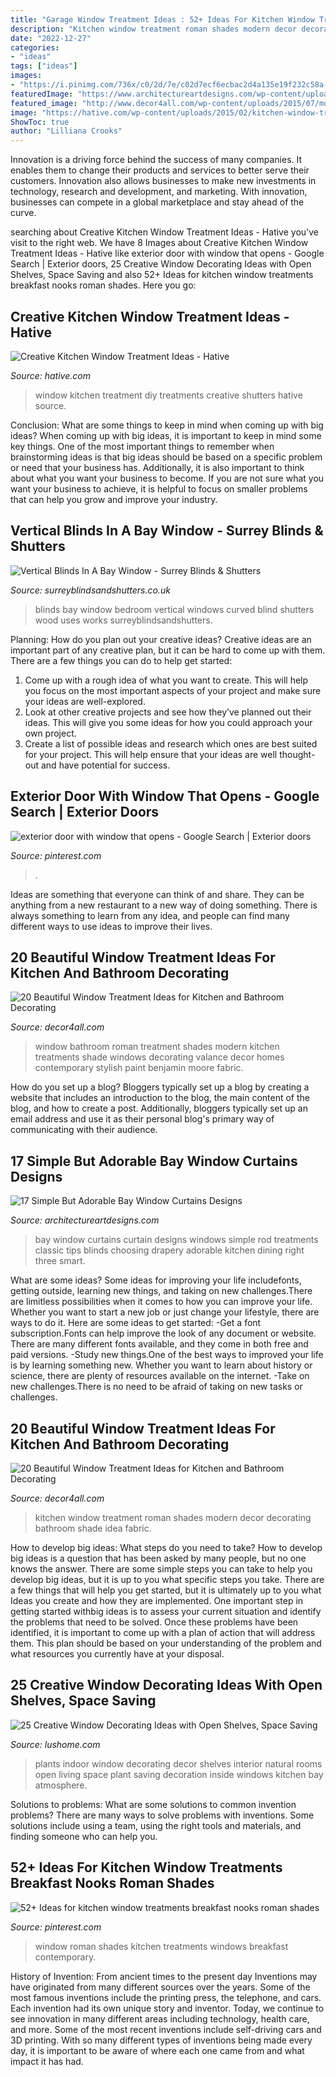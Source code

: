 ```yaml
---
title: "Garage Window Treatment Ideas : 52+ Ideas For Kitchen Window Treatments Breakfast Nooks Roman Shades"
description: "Kitchen window treatment roman shades modern decor decorating bathroom shade idea fabric"
date: "2022-12-27"
categories:
- "ideas"
tags: ["ideas"]
images:
- "https://i.pinimg.com/736x/c0/2d/7e/c02d7ecf6ecbac2d4a135e19f232c58a--door-with-window-exterior-doors.jpg"
featuredImage: "https://www.architectureartdesigns.com/wp-content/uploads/2015/05/1428.jpg"
featured_image: "http://www.decor4all.com/wp-content/uploads/2015/07/modern-kitchen-decor-roman-shades-window-treatment-ideas-4.jpg"
image: "https://hative.com/wp-content/uploads/2015/02/kitchen-window-treatments/10-kitchen-window-treatments.jpg"
ShowToc: true
author: "Lilliana Crooks"
---
```



Innovation is a driving force behind the success of many companies. It enables them to change their products and services to better serve their customers. Innovation also allows businesses to make new investments in technology, research and development, and marketing. With innovation, businesses can compete in a global marketplace and stay ahead of the curve.

	

		
searching about Creative Kitchen Window Treatment Ideas - Hative you've visit to the right web. We have 8 Images about Creative Kitchen Window Treatment Ideas - Hative like exterior door with window that opens - Google Search | Exterior doors, 25 Creative Window Decorating Ideas with Open Shelves, Space Saving and also 52+ Ideas for kitchen window treatments breakfast nooks roman shades. Here you go:
		
    
## Creative Kitchen Window Treatment Ideas - Hative

<img loading=lazy src="https://hative.com/wp-content/uploads/2015/02/kitchen-window-treatments/10-kitchen-window-treatments.jpg" onerror="this.onerror=null;this.src='https://tse4.mm.bing.net/th?id=OIP.Py8D1PO3NxfA8QIhhx4lWwHaLH&amp;pid=15.1';" alt="Creative Kitchen Window Treatment Ideas - Hative">

_Source: hative.com_

>window kitchen treatment diy treatments creative shutters hative source. 

	

Conclusion: What are some things to keep in mind when coming up with big ideas?
When coming up with big ideas, it is important to keep in mind some key things. One of the most important things to remember when brainstorming ideas is that big ideas should be based on a specific problem or need that your business has. Additionally, it is also important to think about what you want your business to become. If you are not sure what you want your business to achieve, it is helpful to focus on smaller problems that can help you grow and improve your industry.

    
## Vertical Blinds In A Bay Window - Surrey Blinds &amp; Shutters

<img loading=lazy src="https://surreyblindsandshutters.co.uk/content/uploads/2012/10/Bay-Window-Bedroom-Vertical-Blinds.jpg" onerror="this.onerror=null;this.src='https://tse1.mm.bing.net/th?id=OIP.syk5mpBnuOojSADrUAeSdgHaEo&amp;pid=15.1';" alt="Vertical Blinds In A Bay Window - Surrey Blinds &amp; Shutters">

_Source: surreyblindsandshutters.co.uk_

>blinds bay window bedroom vertical windows curved blind shutters wood uses works surreyblindsandshutters. 

	

Planning: How do you plan out your creative ideas?
Creative ideas are an important part of any creative plan, but it can be hard to come up with them. 
There are a few things you can do to help get started:

1. Come up with a rough idea of what you want to create. This will help you focus on the most important aspects of your project and make sure your ideas are well-explored. 
2. Look at other creative projects and see how they’ve planned out their ideas. This will give you some ideas for how you could approach your own project. 
3. Create a list of possible ideas and research which ones are best suited for your project. This will help ensure that your ideas are well thought-out and have potential for success.

    
## Exterior Door With Window That Opens - Google Search | Exterior Doors

<img loading=lazy src="https://i.pinimg.com/736x/c0/2d/7e/c02d7ecf6ecbac2d4a135e19f232c58a--door-with-window-exterior-doors.jpg" onerror="this.onerror=null;this.src='https://tse3.mm.bing.net/th?id=OIP.ajgPwtAwxN3Yp6gCjG-5NAHaJ3&amp;pid=15.1';" alt="exterior door with window that opens - Google Search | Exterior doors">

_Source: pinterest.com_

>. 

	

Ideas are something that everyone can think of and share. They can be anything from a new restaurant to a new way of doing something. There is always something to learn from any idea, and people can find many different ways to use ideas to improve their lives.

    
## 20 Beautiful Window Treatment Ideas For Kitchen And Bathroom Decorating

<img loading=lazy src="http://www.decor4all.com/wp-content/uploads/2015/07/roman-shades-window-treatment-ideas-for-bathroom-decorating-1.jpg" onerror="this.onerror=null;this.src='https://tse1.mm.bing.net/th?id=OIP.TYeHy_myf2BfXm8_7MYiygAAAA&amp;pid=15.1';" alt="20 Beautiful Window Treatment Ideas for Kitchen and Bathroom Decorating">

_Source: decor4all.com_

>window bathroom roman treatment shades modern kitchen treatments shade windows decorating valance decor homes contemporary stylish paint benjamin moore fabric. 

	

How do you set up a blog?
Bloggers typically set up a blog by creating a website that includes an introduction to the blog, the main content of the blog, and how to create a post. Additionally, bloggers typically set up an email address and use it as their personal blog's primary way of communicating with their audience.

    
## 17 Simple But Adorable Bay Window Curtains Designs

<img loading=lazy src="https://www.architectureartdesigns.com/wp-content/uploads/2015/05/1428.jpg" onerror="this.onerror=null;this.src='https://tse3.mm.bing.net/th?id=OIP.1pUa29dDe91zNciSICDLKgHaFt&amp;pid=15.1';" alt="17 Simple But Adorable Bay Window Curtains Designs">

_Source: architectureartdesigns.com_

>bay window curtains curtain designs windows simple rod treatments classic tips blinds choosing drapery adorable kitchen dining right three smart. 

	

What are some ideas?
Some ideas for improving your life includefonts, getting outside, learning new things, and taking on new challenges.There are limitless possibilities when it comes to how you can improve your life. Whether you want to start a new job or just change your lifestyle, there are ways to do it. Here are some ideas to get started: 
-Get a font subscription.Fonts can help improve the look of any document or website. There are many different fonts available, and they come in both free and paid versions. 
-Study new things.One of the best ways to improved your life is by learning something new. Whether you want to learn about history or science, there are plenty of resources available on the internet. 
-Take on new challenges.There is no need to be afraid of taking on new tasks or challenges.

    
## 20 Beautiful Window Treatment Ideas For Kitchen And Bathroom Decorating

<img loading=lazy src="http://www.decor4all.com/wp-content/uploads/2015/07/modern-kitchen-decor-roman-shades-window-treatment-ideas-4.jpg" onerror="this.onerror=null;this.src='https://tse1.mm.bing.net/th?id=OIP.s0mz2bCdMcStkUUikV9rYAAAAA&amp;pid=15.1';" alt="20 Beautiful Window Treatment Ideas for Kitchen and Bathroom Decorating">

_Source: decor4all.com_

>kitchen window treatment roman shades modern decor decorating bathroom shade idea fabric. 

	

How to develop big ideas: What steps do you need to take?
How to develop big ideas is a question that has been asked by many people, but no one knows the answer. There are some simple steps you can take to help you develop big ideas, but it is up to you what specific steps you take. There are a few things that will help you get started, but it is ultimately up to you what Ideas you create and how they are implemented.
One important step in getting started withbig ideas is to assess your current situation and identify the problems that need to be solved. Once these problems have been identified, it is important to come up with a plan of action that will address them. This plan should be based on your understanding of the problem and what resources you currently have at your disposal.

    
## 25 Creative Window Decorating Ideas With Open Shelves, Space Saving

<img loading=lazy src="https://www.lushome.com/wp-content/uploads/2014/05/window-decorating-ideas-shelves-22.jpg" onerror="this.onerror=null;this.src='https://tse3.mm.bing.net/th?id=OIP.EWG_raqvGywqX6fuEIWxHwHaI4&amp;pid=15.1';" alt="25 Creative Window Decorating Ideas with Open Shelves, Space Saving">

_Source: lushome.com_

>plants indoor window decorating decor shelves interior natural rooms open living space plant saving decoration inside windows kitchen bay atmosphere. 

	

Solutions to problems: What are some solutions to common invention problems?
There are many ways to solve problems with inventions. Some solutions include using a team, using the right tools and materials, and finding someone who can help you.

    
## 52+ Ideas For Kitchen Window Treatments Breakfast Nooks Roman Shades

<img loading=lazy src="https://i.pinimg.com/736x/3b/1e/d7/3b1ed7a002c6680d28a14195903a678f.jpg" onerror="this.onerror=null;this.src='https://tse1.mm.bing.net/th?id=OIP.ja5BQw8gF9vSItaatFntuQAAAA&amp;pid=15.1';" alt="52+ Ideas for kitchen window treatments breakfast nooks roman shades">

_Source: pinterest.com_

>window roman shades kitchen treatments windows breakfast contemporary. 

	

History of Invention: From ancient times to the present day
Inventions may have originated from many different sources over the years. Some of the most famous inventions include the printing press, the telephone, and cars. Each invention had its own unique story and inventor. Today, we continue to see innovation in many different areas including technology, health care, and more. Some of the most recent inventions include self-driving cars and 3D printing. With so many different types of inventions being made every day, it is important to be aware of where each one came from and what impact it has had.

